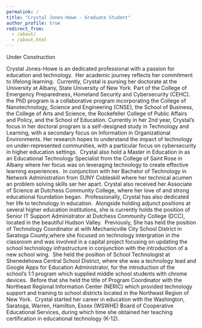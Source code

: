 ```yaml
---
permalink: /
title: "Crystal Jones-Howe - Graduate Student"
author_profile: true
redirect_from: 
  - /about/
  - /about.html
---
```

Under Construction

Crystal Jones-Howe is an dedicated professional with a passion for education and technology.  Her academic journey reflects her commitment to lifelong learning. 
Currently, Crystal is pursing her doctorate at the University at Albany, State University of New York. Part of the College of Emergency Preparedness, Homeland Security and Cybersecurity (CEHC). the PhD program is a collaborative program incorporating the College of Nanotechnology, Science and Engineering (CNSE), the School of Business, the College of Arts and Science, the Rockefeller College of Public Affairs and Policy, and the School of Education.
Currently in her 2nd year, Crystal’s focus in her doctoral program is a self-designed study in Technology and Learning, with a secondary focus on Information in Organizational Environments. Her research hopes to understand the impact of technology on under-represented communities, with a particular focus on cybersecurity in higher education settings. 
Crystal also hold a Master in Education in as an Educational Technology Specialist from the College of Saint Rose in Albany where her focus was on leveraging technology to create effective learning experiences.  In conjunction with her Bachelor of Technology in Network Administration from SUNY Cobleskill where her technical acumen an problem solving skills ser her apart. Crystal also received her Associate of Science at Dutchess Community College, where her love of and strong educational foundation began. 
Professionally, Crystal has also dedicated her life to technology in education.  Alongside holding adjunct positions at several higher education institutions, she is currently holds the position of Senior IT Support Administrator at Dutchess Community College (DCC), located in the beautiful Hudson Valley.  Previously, She has held the position of Technology Coordinator at with Mechanicville City School District in Saratoga County,where she focused on technology intergration in the classroom and was involved in a capital project focusing on updating the school technology infrastructure in conjunction with the introduction of a new school wing.  She held the position of School Technologist at Shenedehowa Central School District, where she was a technology lead and Google Apps for Education Administrator, for the introduction of the school’s 1:1 program which supplied middle school students with chrome devices.  Before that she held the title of Program Coordinator with the Northeast Regional Information Center (NERIC) which provided technology support and training to school districts located in the Northeast Region of New York.  Crystal started her career in education with the Washington, Saratoga, Warren, Hamilton, Essex (WSWHE) Board of Cooperative Educational Services, during which time she obtained her teaching certification in educational technology (K-12).
